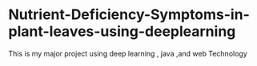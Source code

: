 # Nutrient-Deficiency-Symptoms-in-plant-leaves-using-deeplearning
This is my major project using deep learning , java ,and web Technology
